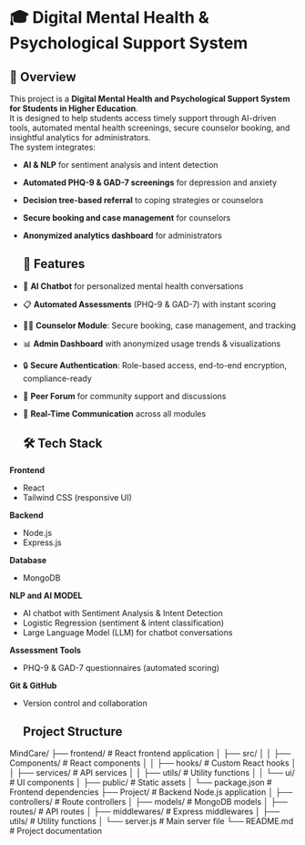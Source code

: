 # 🎓 Digital Mental Health & Psychological Support System  

## 📖 Overview  
This project is a **Digital Mental Health and Psychological Support System for Students in Higher Education**.  
It is designed to help students access timely support through AI-driven tools, automated mental health screenings, secure counselor booking, and insightful analytics for administrators.   
The system integrates:  
- **AI & NLP** for sentiment analysis and intent detection  
- **Automated PHQ-9 & GAD-7 screenings** for depression and anxiety  
- **Decision tree-based referral** to coping strategies or counselors  
- **Secure booking and case management** for counselors  
- **Anonymized analytics dashboard** for administrators

  
  ## 🚀 Features  
- 🤖 **AI Chatbot** for personalized mental health conversations  
- 📋 **Automated Assessments** (PHQ-9 & GAD-7) with instant scoring  
- 🧑‍⚕️ **Counselor Module**: Secure booking, case management, and tracking  
- 📊 **Admin Dashboard** with anonymized usage trends & visualizations  
- 🔒 **Secure Authentication**: Role-based access, end-to-end encryption, compliance-ready  
- 👥 **Peer Forum** for community support and discussions  
- 🔗 **Real-Time Communication** across all modules

  ## 🛠️ Tech Stack  

**Frontend**  
- React  
- Tailwind CSS (responsive UI)  

**Backend**  
- Node.js  
- Express.js  

**Database**  
- MongoDB  

**NLP and AI MODEL**  
- AI chatbot with Sentiment Analysis & Intent Detection
- Logistic Regression (sentiment & intent classification)
- Large Language Model (LLM) for chatbot conversations
  
**Assessment Tools**  
- PHQ-9 & GAD-7 questionnaires (automated scoring)
  
**Git & GitHub**  
- Version control and collaboration

  ## Project Structure
  
MindCare/
├── frontend/                 # React frontend application
│   ├── src/
│   │   ├── Components/      # React components
│   │   ├── hooks/          # Custom React hooks
│   │   ├── services/       # API services
│   │   ├── utils/          # Utility functions
│   │   └── ui/             # UI components
│   ├── public/             # Static assets
│   └── package.json        # Frontend dependencies
├── Project/                # Backend Node.js application
│   ├── controllers/        # Route controllers
│   ├── models/            # MongoDB models
│   ├── routes/            # API routes
│   ├── middlewares/       # Express middlewares
│   ├── utils/             # Utility functions
│   └── server.js          # Main server file
└── README.md              # Project documentation

